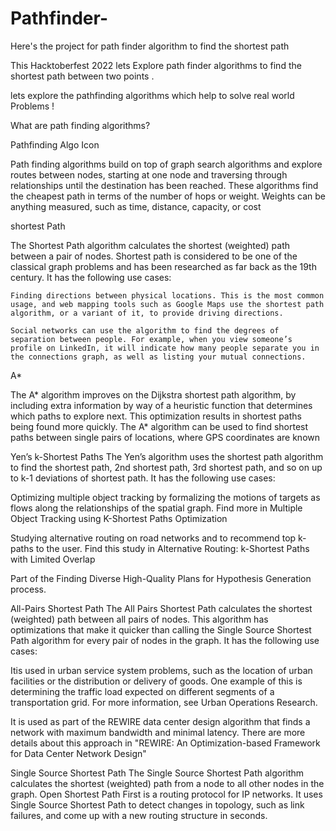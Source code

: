 # Pathfinder-
Here's the project for path finder algorithm to find the shortest path 
 
 This Hacktoberfest 2022 lets Explore path finder algorithms to find the shortest path between two points .
 
 lets explore the pathfinding algorithms which help to solve real world Problems !
 
 What are path finding algorithms?

Pathfinding Algo Icon

Path finding algorithms build on top of graph search algorithms and explore routes between nodes, starting at one node and traversing through relationships until the destination has been reached. These algorithms find the cheapest path in terms of the number of hops or weight. Weights can be anything measured, such as time, distance, capacity, or cost

shortest Path

The Shortest Path algorithm calculates the shortest (weighted) path between a pair of nodes. Shortest path is considered to be one of the classical graph problems and has been researched as far back as the 19th century. It has the following use cases:

    Finding directions between physical locations. This is the most common usage, and web mapping tools such as Google Maps use the shortest path algorithm, or a variant of it, to provide driving directions.

    Social networks can use the algorithm to find the degrees of separation between people. For example, when you view someone’s profile on LinkedIn, it will indicate how many people separate you in the connections graph, as well as listing your mutual connections.

A*

The A* algorithm improves on the Dijkstra shortest path algorithm, by including extra information by way of a heuristic function that determines which paths to explore next. This optimization results in shortest paths being found more quickly. The A* algorithm can be used to find shortest paths between single pairs of locations, where GPS coordinates are known

Yen’s k-Shortest Paths
The Yen’s algorithm uses the shortest path algorithm to find the shortest path, 2nd shortest path, 3rd shortest path, and so on up to k-1 deviations of shortest path. It has the following use cases:

Optimizing multiple object tracking by formalizing the motions of targets as flows along the relationships of the spatial graph. Find more in Multiple Object Tracking using K-Shortest Paths Optimization

Studying alternative routing on road networks and to recommend top k-paths to the user. Find this study in Alternative Routing: k-Shortest Paths with Limited Overlap

Part of the Finding Diverse High-Quality Plans for Hypothesis Generation process.

All-Pairs Shortest Path
The All Pairs Shortest Path calculates the shortest (weighted) path between all pairs of nodes. This algorithm has optimizations that make it quicker than calling the Single Source Shortest Path algorithm for every pair of nodes in the graph. It has the following use cases:

Itis used in urban service system problems, such as the location of urban facilities or the distribution or delivery of goods. One example of this is determining the traffic load expected on different segments of a transportation grid. For more information, see Urban Operations Research.

It is used as part of the REWIRE data center design algorithm that finds a network with maximum bandwidth and minimal latency. There are more details about this approach in "REWIRE: An Optimization-based Framework for Data Center Network Design"

Single Source Shortest Path
The Single Source Shortest Path algorithm calculates the shortest (weighted) path from a node to all other nodes in the graph. Open Shortest Path First is a routing protocol for IP networks. It uses Single Source Shortest Path to detect changes in topology, such as link failures, and come up with a new routing structure in seconds.
